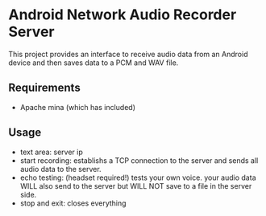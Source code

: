 # Android Network Audio Recorder Server
This project provides an interface to receive audio data from an Android device and then saves data to a PCM and WAV file.
## Requirements
- Apache mina (which has included)
## Usage
- text area: server ip
- start recording: establishs a TCP connection to the server and sends all audio data to the server.
- echo testing: (headset required!) tests your own voice. your audio data WILL also send to the server but WILL NOT save to a file in the server side.
- stop and exit: closes everything
 
